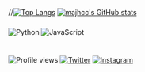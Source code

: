 <img src="https://camo.githubusercontent.com/82291b0fe831bfc6781e07fc5090cbd0a8b912bb8b8d4fec0696c881834f81ac/68747470733a2f2f70726f626f742e6d656469612f394575424971676170492e676966" width="800" height="2">



//[![Top Langs](https://github-readme-stats.vercel.app/api/top-langs/?username=majhcc)](https://majhcc.xyz)
[![majhcc's GitHub stats](https://github-readme-stats.vercel.app/api?username=majhcc)](https://majhcc.xyz)

###

![Python](https://img.shields.io/badge/Python-14354C?style=for-the-badge&logo=python&logoColor=white)
![JavaScript](https://img.shields.io/badge/JavaScript-F7DF1E?style=for-the-badge&logo=javascript&logoColor=black)



<img src="https://camo.githubusercontent.com/82291b0fe831bfc6781e07fc5090cbd0a8b912bb8b8d4fec0696c881834f81ac/68747470733a2f2f70726f626f742e6d656469612f394575424971676170492e676966" 
width="800" height="2">

###

![Profile views](https://gpvc.arturio.dev/majhcc)
[![Twitter](https://img.shields.io/badge/Twitter-1DA1F2?style=for-the-badge&logo=twitter&logoColor=white)](https://twitter.com/majhcc)
[![Instagram](https://img.shields.io/badge/Instagram-E4405F?style=for-the-badge&logo=instagram&logoColor=white)](https://www.instagram.com/majhcc/)
